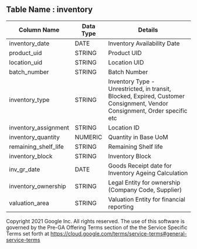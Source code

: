 


## Table Name : inventory

| Column Name | Data Type | Details |
|---|---|---|
| inventory_date | DATE | Inventory Availability Date |
| product_uid | STRING | Product UID |
| location_uid | STRING | Location UID |
| batch_number | STRING | Batch Number |
| inventory_type | STRING | Inventory Type - Unrestricted, in transit, Blocked, Expired, Customer Consignment, Vendor Consignment, Order specific etc |
| inventory_assignment | STRING | Location ID  |
| inventory_quantity | NUMERIC | Quantity in Base UoM |
| remaining_shelf_life | STRING | Remaining Shelf life |
| inventory_block | STRING | Inventory Block |
| inv_gr_date | DATE | Goods Receipt date for Inventory Ageing Calculation |
| inventory_ownership | STRING | Legal Entity for ownership (Company Code, Supplier) |
| valuation_area | STRING | Valuation Entity for financial reporting |

Copyright 2021 Google Inc. All rights reserved.
The use of this software is governed by the Pre-GA Offering Terms section of the the Service Specific Terms set forth at https://cloud.google.com/terms/service-terms#general-service-terms